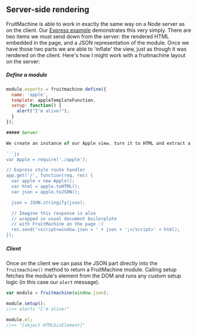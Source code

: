 ## Server-side rendering

FruitMachine is able to work in exactly the same way on a Node server as on the client. Our [Express example](../examples/express) demonstrates this very simply. There are two items we must send down from the server: the rendered HTML embedded in the page, and a JSON representation of the module. Once we have those two parts we are able to 'inflate' the view, just as though it was rendered on the client. Here's how I might work with a fruitmachine layout on the server:

##### Define a module

```js
module.exports = fruitmachine.define({
  name: 'apple',
  template: appleTemplateFunction,
  setup: function() {
    alert("I'm alive!");
  }
});

##### Server

We create an instance of our Apple view, turn it to HTML and extract a json representation of it. We then send a string as the response that contains both parts.

```js
var Apple = require('./apple');

// Express style route handler
app.get('/', function(req, res) {
  var apple = new Apple();
  var html = apple.toHTML();
  var json = apple.toJSON();

  json = JSON.stringify(json);

  // Imagine this response is also
  // wrapped in usual document boilerplate
  // with FruitMachine on the page :)
  res.send('<script>window.json = ' + json + ';</script>' + html);
});
```

##### Client

Once on the client we can pass the JSON part directly into the `fruitmachine()` method to return a FruitMachine module. Calling setup fetches the module's element from the DOM and runs any custom setup logic (in this case our `alert` message).

```js
var module = fruitmachine(window.json);

module.setup();
//=> alerts "I'm alive!"

module.el;
//=> "[object HTMLDivElement]"
```